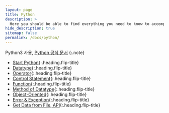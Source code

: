```yaml
---
layout: page
title: Python
description: >
  Here you should be able to find everything you need to know to accomplish the most common tasks when blogging with Hydejack.
hide_description: true
sitemap: false
permalink: /docs/python/
---
```

Python3 사용, [Python 공식 문서](https://docs.python.org/3/)
{:.note}

* [Start Python]{:.heading.flip-title}
* [Datatype]{:.heading.flip-title}
* [Operator]{:.heading.flip-title}
* [Control Statement]{:.heading.flip-title}
* [Function]{:.heading.flip-title}
* [Method of Datatype]{:.heading.flip-title}
* [Object-Oriented]{:.heading.flip-title}
* [Error & Exception]{:.heading.flip-title}
* [Get Data from File, API]{:.heading.flip-title}

[Start Python]: start_python.md
[Datatype]: datatype.md
[Operator]: operator.md
[Control Statement]: control_statement.md
[Function]: function.md
[Method of Datatype]: method_of_datatype.md
[Object-Oriented]: object_oriented.md
[Error & Exception]: error_and_exception.md
[Get Data from File, API]: get_data.md
